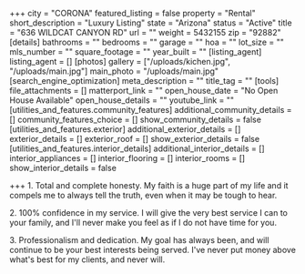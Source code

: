 +++
city = "CORONA"
featured_listing = false
property = "Rental"
short_description = "Luxury Listing"
state = "Arizona"
status = "Active"
title = "636 WILDCAT CANYON RD"
url = ""
weight = 5432155
zip = "92882"
[details]
bathrooms = ""
bedrooms = ""
garage = ""
hoa = ""
lot_size = ""
mls_number = ""
square_footage = ""
year_built = ""
[listing_agent]
listing_agent = []
[photos]
gallery = ["/uploads/kichen.jpg", "/uploads/main.jpg"]
main_photo = "/uploads/main.jpg"
[search_engine_optimization]
meta_description = ""
title_tag = ""
[tools]
file_attachments = []
matterport_link = ""
open_house_date = "No Open House Available"
open_house_details = ""
youtube_link = ""
[utilities_and_features.community_features]
additional_community_details = []
community_features_choice = []
show_community_details = false
[utilities_and_features.exterior]
additional_exterior_details = []
exterior_details = []
exterior_roof = []
show_exterior_details = false
[utilities_and_features.interior_details]
additional_interior_details = []
interior_appliances = []
interior_flooring = []
interior_rooms = []
show_interior_details = false

+++
1\. Total and complete honesty. My faith is a huge part of my life and it compels me to always tell the truth, even when it may be tough to hear.

2\. 100% confidence in my service. I will give the very best service I can to your family, and I'll never make you feel as if I do not have time for you.

3\. Professionalism and dedication. My goal has always been, and will continue to be your best interests being served. I've never put money above what's best for my clients, and never will.